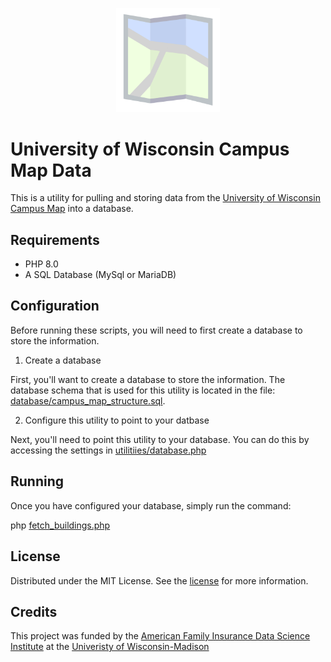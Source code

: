 <p align="center">
	<div align="center">
		<img src="./images/icon.svg" alt="Logo" style="width:33%">
	</div>
</p>

# University of Wisconsin Campus Map Data

This is a utility for pulling and storing data from the [University of Wisconsin Campus Map](https://map.wisc.edu) into a database.

## Requirements

- PHP 8.0
- A SQL Database (MySql or MariaDB)

## Configuration

Before running these scripts, you will need to first create a database to store the information.

1. Create a database

First, you'll want to create a database to store the information.  The database schema that is used for this utility is located in the file: [database/campus_map_structure.sql](database/campus_map_structure.sql).

2. Configure this utility to point to your datbase

Next, you'll need to point this utility to your database.  You can do this by accessing the settings in [utilitiies/database.php](utilities/database.php)

## Running

Once you have configured your database, simply run the command:

php [fetch_buildings.php](fetch_buildings.php)

<!-- LICENSE -->
## License

Distributed under the MIT License. See the [license](./LICENSE.txt) for more information.

## Credits

This project was funded by the [American Family Insurance Data Science Institute](https://datascience.wisc.edu) at the [Univeristy of Wisconsin-Madison](https://www.wisc.edu)

